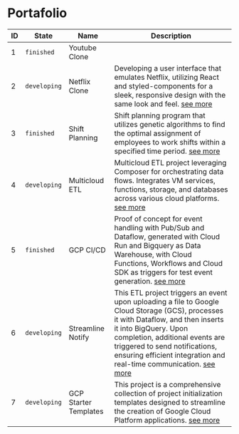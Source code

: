 # Portafolio


|ID|State|Name|Description|
|--|-----|----|-----------|
|1|`finished`|Youtube Clone|
|2|`developing`|Netflix Clone|Developing a user interface that emulates Netflix, utilizing React and styled-components for a sleek, responsive design with the same look and feel. [see more](./002__netflix_clone/)
|3|`finished`|Shift Planning|Shift planning program that utilizes genetic algorithms to find the optimal assignment of employees to work shifts within a specified time period. [see more](./003__shift_planning/)
|4|`developing`|Multicloud ETL|Multicloud ETL project leveraging Composer for orchestrating data flows. Integrates VM services, functions, storage, and databases across various cloud platforms. [see more](./004__multicloud_etl/)
|5|`finished`|GCP CI/CD|Proof of concept for event handling with Pub/Sub and Dataflow, generated with Cloud Run and Bigquery as Data Warehouse, with Cloud Functions, Workflows and Cloud SDK as triggers for test event generation. [see more](./005__gcp_ci_cd/)
|6|`developing`|Streamline Notify|This ETL project triggers an event upon uploading a file to Google Cloud Storage (GCS), processes it with Dataflow, and then inserts it into BigQuery. Upon completion, additional events are triggered to send notifications, ensuring efficient integration and real-time communication. [see more](./006__streamline_notify/)
|7|`developing`|GCP Starter Templates|This project is a comprehensive collection of project initialization templates designed to streamline the creation of Google Cloud Platform applications. [see more](./007__gcp_starter_template/)
